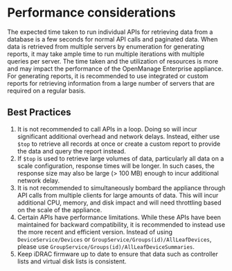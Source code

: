 # Performance considerations

The expected time taken to run individual APIs for retrieving data from a database is a few seconds for normal API calls and paginated data. When data is retrieved from multiple servers by enumeration for generating reports, it may take ample time to run multiple iterations with multiple queries per server. The time taken and the utilization of resources is more and may impact the performance of the OpenManage Enterprise appliance. For generating reports, it is recommended to use integrated or custom reports for retrieving information from a large number of servers that are required on a regular basis.

## Best Practices
1. It is not recommended to call APIs in a loop. Doing so will incur significant additional overhead and network delays.  Instead, either use `$top` to retrieve all records at once or create a custom report to provide the data and query the report instead.
2. If `$top` is used to retrieve large volumes of data, particularly all data on a scale configuration, response times will be longer.  In such cases, the response size may also be large (> 100 MB) enough to incur additional network delay.
3. It is not recommended to simultaneously bombard the appliance through API calls from multiple clients for large amounts of data.  This will incur additional CPU, memory, and disk impact and will need throttling based on the scale of the appliance.
4. Certain APIs have performance limitations.  While these APIs have been maintained for backward compatibility, it is recommended to instead use the more recent and efficient version. Instead of using `DeviceService/Devices` or `GroupService/Groups(id)/AllLeafDevices`, please use `GroupService/Groups(id)/AllLeafDeviceSummaries`.
5. Keep iDRAC firmware up to date to ensure that data such as controller lists and virtual disk lists is consistent.